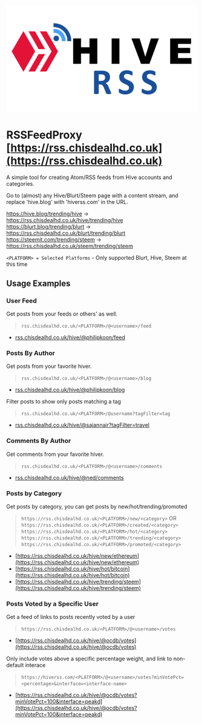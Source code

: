 <title>RSSFeedProxy</title>

![RSSFeedProxy Logo](./rss2.png)

# RSSFeedProxy [https://rss.chisdealhd.co.uk](https://rss.chisdealhd.co.uk)

A simple tool for creating Atom/RSS feeds from Hive accounts and categories.

Go to (almost) any Hive/Blurt/Steem page with a content stream, and replace 'hive.blog' with 'hiverss.com' in the URL. 

https://hive.blog/trending/hive -> https://rss.chisdealhd.co.uk/hive/trending/hive
https://blurt.blog/trending/blurt -> https://rss.chisdealhd.co.uk/blurt/trending/blurt
https://steemit.com/trending/steem -> https://rss.chisdealhd.co.uk/steem/trending/steem


`<PLATFORM> = Selected Platforms` - Only supported Blurt, Hive, Steem at this time

## Usage Examples

### User Feed

Get posts from your feeds or others' as well.

> `rss.chisdealhd.co.uk/<PLATFORM>/@<username>/feed`

* [rss.chisdealhd.co.uk/hive/@philipkoon/feed](https://rss.chisdealhd.co.uk/hive/@philipkoon/feed)

### Posts By Author

Get posts from your favorite hiver.

> `rss.chisdealhd.co.uk/<PLATFORM>/@<username>/blog`

* [rss.chisdealhd.co.uk/hive/@philipkoon/blog](https://rss.chisdealhd.co.uk/hive/@philipkoon/blog)

Filter posts to show only posts matching a tag

> `rss.chisdealhd.co.uk/<PLATFORM>/@username?tagFilter=tag`

* [rss.chisdealhd.co.uk/hive/@sajannair?tagFilter=travel](https://rss.chisdealhd.co.uk/hive/@sajannair?tagFilter=travel)

### Comments By Author

Get comments from your favorite hiver.

> `rss.chisdealhd.co.uk/<PLATFORM>/@<username>/comments`

* [rss.chisdealhd.co.uk/hive/@ned/comments](https://rss.chisdealhd.co.uk/hive/@ned/comments)

### Posts by Category

Get posts by category, you can get posts by new/hot/trending/promoted

> `https://rss.chisdealhd.co.uk/<PLATFORM>/new/<category>` OR `https://rss.chisdealhd.co.uk/<PLATFORM>/created/<category>`
> `https://rss.chisdealhd.co.uk/<PLATFORM>/hot/<category>`
> `https://rss.chisdealhd.co.uk/<PLATFORM>/trending/<category>`
> `https://rss.chisdealhd.co.uk/<PLATFORM>/promoted/<category>`

* [https://rss.chisdealhd.co.uk/hive/new/ethereum](https://rss.chisdealhd.co.uk/hive/new/ethereum)
* [https://rss.chisdealhd.co.uk/hive/hot/bitcoin](https://rss.chisdealhd.co.uk/hive/hot/bitcoin)
* [https://rss.chisdealhd.co.uk/hive/trending/steem](https://rss.chisdealhd.co.uk/hive/trending/steem)

### Posts Voted by a Specific User

Get a feed of links to posts recently voted by a user

> `https://rss.chisdealhd.co.uk/<PLATFORM>/@<username>/votes`

* [https://rss.chisdealhd.co.uk/hive/@ocdb/votes](https://rss.chisdealhd.co.uk/hive/@ocdb/votes)

Only include votes above a specific percentage weight, and link to non-default interace

> `https://hiverss.com/<PLATFORM>/@<username>/votes?minVotePct=<percentage>&interface=<interface-name>`

* [https://rss.chisdealhd.co.uk/hive/@ocdb/votes?minVotePct=100&interface=peakd](https://rss.chisdealhd.co.uk/hive/@ocdb/votes?minVotePct=100&interface=peakd)

